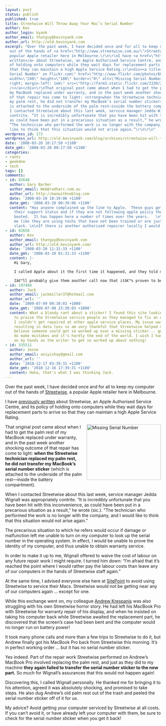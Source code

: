 ```yaml
---
layout: post
status: publish
published: true
title: Streetwise Will Throw Away Your Mac’s Serial Number
author: Kev
author_login: kyank
author_email: thatguy@kevinyank.com
author_url: http://old.kevinyank.com
excerpt: "Over the past week, I have decided once and for all to keep my computer
  out of the hands of <a href=\"http://www.streetwise.com.au/\">Streetwise</a>, a
  popular Apple retailer here in Melbourne.\r\n\r\nI have <a href=\"http://old.kevinyank.com/blog/archives/streetwises-service-rating-harms-customer-service\">previously
  written</a> about Streetwise, an Apple Authorised Service Centre, and its policy
  of holding onto computers while they wait days for replacement parts to arrive so
  that they can maintain a high Apple Service Rating.\r\n<div><a title=\"View 'Missing
  Serial Number' on Flickr.com\" href=\"http://www.flickr.com/photos/60889911@N00/2345832057\"><img
  width=\"240\" height=\"180\" border=\"0\" alt=\"Missing Serial Number\" style=\"float:
  right; margin-left: 1em\" src=\"http://farm3.static.flickr.com/2150/2345832057_f28006d981_m.jpg\"
  /></a></div>\r\nThat original post came about when I had to get the palm rest of
  my MacBook replaced under warranty, and in the past week another shocking outcome
  of that repair has come to light: <strong>when the Streetwise technician replaced
  my palm rest, he did not transfer my MacBook’s serial number sticker</strong> (which
  is attached to the underside of the palm rest—inside the battery compartment).\r\n\r\nWhen
  I contacted Streetwise about this last week, service manager Jedda Wignall was appropriately
  contrite. “It is incredibly unfortunate that you have been hit with this inconvenience,
  as could have been put in a precarious situation as a result,” he wrote (sic.).
  “The technician who performed the work is no longer with the company, and I would
  like to think that this situation would not arise again.”\r\n\r\n"
wordpress_id: 173
wordpress_url: http://old.kevinyank.com/blog/archives/streetwise-will-throw-away-your-mac%e2%80%99s-serial-number
date: '2008-03-20 10:17:58 +1100'
date_gmt: '2008-03-20 00:17:58 +1100'
categories:
- rants
- geekdom
- tech
tags: []
comments:
- id: 82648
  author: Gary Barber
  author_email: Web@radharc.com.au
  author_url: http://manwithnoblog.com
  date: '2008-03-20 10:39:06 +1100'
  date_gmt: '2008-03-20 00:39:06 +1100'
  content: "Has anyone complained up the line to Apple.  These guys get audited on
    their support status and if they are not following apple poiicy they will get
    booted.  It has happen here a number of times over the years.   \n\nSounds to
    me like they are using techs that have not been trained or are just extremely
    slack. \n\nIf there is another authorised repairer locally I would be using them."
- id: 82658
  author: Kev
  author_email: thatguy@kevinyank.com
  author_url: http://old.kevinyank.com/
  date: '2008-03-20 11:31:33 +1100'
  date_gmt: '2008-03-20 01:31:33 +1100'
  content: |-
    Hi Gary,

    I called Apple about it the first time it happened, and they told me it wasnâ€™t a super-serious issue, and that I should just take it up with Streetwise.

    Iâ€™ll probably give them another call now that itâ€™s proven to be an ongoing problem with them.
- id: 197484
  author: Jack
  author_email: jackmiller37@hotmail.com
  author_url: ''
  date: '2009-07-09 09:30:03 +1000'
  date_gmt: '2009-07-08 23:30:03 +1000'
  content: What a bloody rant about a sticker! I found this site looking for a forum
    to praise the Streetwise service people as they managed to fix an ongoing fault
    I couldn't get repaired at other apple service places. My issue was quite serious
    resulting in data loss so am very thankful that Streetwise helped me. But I can't
    believe someone could get so worked up over a missing sticker... gees... people
    do make mistakes and it's hardly the end of the world. I wish I had as much time
    on my hands as the writer to get so worked up about nothing!
- id: 335511
  author: Jesse
  author_email: aniyishay@gmail.com
  author_url: ''
  date: '2010-12-17 03:39:31 +1100'
  date_gmt: '2010-12-16 17:39:31 +1100'
  content: Haha, that's what I was thinking Jack.
---
```

<p>Over the past week, I have decided once and for all to keep my computer out of the hands of <a href="http://www.streetwise.com.au/">Streetwise</a>, a popular Apple retailer here in Melbourne.</p>
<p>I have <a href="http://old.kevinyank.com/blog/archives/streetwises-service-rating-harms-customer-service">previously written</a> about Streetwise, an Apple Authorised Service Centre, and its policy of holding onto computers while they wait days for replacement parts to arrive so that they can maintain a high Apple Service Rating.</p>
<div><a title="View 'Missing Serial Number' on Flickr.com" href="http://www.flickr.com/photos/60889911@N00/2345832057"><img width="240" height="180" border="0" alt="Missing Serial Number" style="float: right; margin-left: 1em" src="http://farm3.static.flickr.com/2150/2345832057_f28006d981_m.jpg" /></a></div>
<p>That original post came about when I had to get the palm rest of my MacBook replaced under warranty, and in the past week another shocking outcome of that repair has come to light: <strong>when the Streetwise technician replaced my palm rest, he did not transfer my MacBook’s serial number sticker</strong> (which is attached to the underside of the palm rest—inside the battery compartment).</p>
<p>When I contacted Streetwise about this last week, service manager Jedda Wignall was appropriately contrite. “It is incredibly unfortunate that you have been hit with this inconvenience, as could have been put in a precarious situation as a result,” he wrote (sic.). “The technician who performed the work is no longer with the company, and I would like to think that this situation would not arise again.”</p>
<p><a id="more"></a><a id="more-173"></a>The precarious situation to which he refers would occur if damage or malfunction left me unable to turn on my computer to look up the serial number in the operating system. In effect, I would be unable to prove the identity of my computer, and thus unable to obtain warranty service.</p>
<p>In order to make it up to me, Wignall offered to waive the cost of labour on any future repair work I might require. I turned him down: “I’m afraid that it’s reached the point where I would rather pay the labour costs than leave any of our computers in the hands of Streetwise staff again.”</p>
<p>At the same time, I advised everyone else here at <a href="http://www.sitepoint.com/">SitePoint</a> to avoid using Streetwise to service their Macs. Streetwise would not be getting near any of our computers again … except for one.</p>
<p>While this exchange went on, my colleague <a href="http://leftjustified.net/">Andrew Krespanis</a> was also struggling with his own Streetwise horror story. He had left his MacBook Pro with Streetwise for warranty repair of his display, and when he insisted on taking his computer back while Streetwise awaited the replacement part, he discovered that the screen’s case had been bent and the computer would no longer run on battery power!</p>
<p>It took many phone calls and more than a few trips to Streetwise to do it, but Andrew finally got his MacBook Pro back from Streetwise this morning. It’s in perfect working order … but it has no serial number sticker.</p>
<p>Yes indeed. Part of the repair work Streetwise performed on Andrew’s MacBook Pro involved replacing the palm rest, and just as they did to my machine <strong>they again failed to transfer the serial number sticker to the new part.</strong> So much for Wignall’s assurances that this would not happen again!</p>
<p>Discovering this, I called Wignall personally. He thanked me for bringing it to his attention, agreed it was absolutely shocking, and promised to take steps. He also dug Andrew’s old palm rest out of the trash and peeled the serial number sticker off of it for us.</p>
<p>My advice? Avoid getting your computer serviced by Streetwise at all costs. If you can’t avoid it, or have already left your computer with them, be sure to check for the serial number sticker when you get it back!</p>
